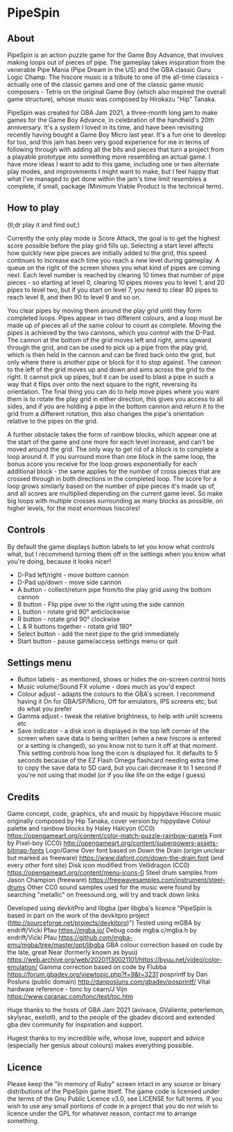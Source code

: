 # PipeSpin

## About

PipeSpin is an action puzzle game for the Game Boy Advance, that involves making loops out of pieces of pipe. The gameplay takes inspiration from the venerable Pipe Mania (Pipe Dream in the US) and the GBA classic Guru Logic Champ. The hiscore music is a tribute to one of the all-time classics - actually one of the classic games and one of the classic game music composers - Tetris on the original Game Boy (which also inspired the overall game structure), whose music was composed by Hirokazu "Hip" Tanaka.

PipeSpin was created for GBA Jam 2021, a three-month long jam to make games for the Game Boy Advance, in celebration of the handheld's 20th anniversary. It's a system I loved in its time, and have been revisiting recently having bought a Game Boy Micro last year. It's a fun one to develop for too, and this jam has been very good experience for me in terms of following through with adding all the bits and pieces that turn a project from a playable prototype into something more resembling an actual game. I have more ideas I want to add to this game, including one or two alternate play modes, and improvements I might want to make, but I feel happy that what I've managed to get done within the jam's time limit resembles a complete, if small, package (Minimum Viable Product is the technical term).

## How to play

(tl;dr play it and find out;)

Currently the only play mode is Score Attack, the goal is to get the highest score possible before the play grid fills up. Selecting a start level affects how quickly new pipe pieces are initially added to the grid, this speed continues to increase each time you reach a new level during gameplay. A queue on the right of the screen shows you what kind of pipes are coming next. Each level number is reached by clearing 10 times that number of pipe pieces - so starting at level 0, clearing 10 pipes moves you to level 1, and 20 pipes to level two, but if you start on level 7, you need to clear 80 pipes to reach level 8, and then 90 to level 9 and so on.

You clear pipes by moving them around the play grid until they form completed loops. Pipes appear in two different colours, and a loop must be made up of pieces all of the same colour to count as complete. Moving the pipes is achieved by the two cannons, which you control with the D-Pad. The cannon at the bottom of the grid moves left and right, aims upward through the grid, and can be used to pick up a pipe from the play grid, which is then held in the cannon and can be fired back onto the grid, but only where there is another pipe or block for it to stop against. The cannon to the left of the grid moves up and down and aims across the grid to the right. It cannot pick up pipes, but it can be used to blast a pipe in such a way that it flips over onto the next square to the right, reversing its orientation. The final thing you can do to help move pipes where you want them is to rotate the play grid in either direction, this gives you access to all sides, and if you are holding a pipe in the bottom cannon and return it to the grid from a different rotation, this also changes the pipe's orientation relative to the pipes on the grid.

A further obstacle takes the form of rainbow blocks, which appear one at the start of the game and one more for each level increase, and can't be moved around the grid. The only way to get rid of a block is to complete a loop around it. If you surround more than one block in the same loop, the bonus score you receive for the loop grows exponentially for each additional block - the same applies for the number of cross pieces that are crossed through in both directions in the completed loop. The score for a loop grows similarly based on the number of pipe pieces it's made up of, and all scores are multiplied depending on the current game level. So make big loops with multiple crosses surrounding as many blocks as possible, on higher levels, for the most enormous hiscores!

## Controls

By default the game displays button labels to let you know what controls what, but I recommend turning them off in the settings when you know what you're doing, because it looks nicer!

* D-Pad left/right - move bottom cannon
* D-Pad up/down - move side cannon
* A button - collect/return pipe from/to the play grid using the bottom cannon
* B button - Flip pipe over to the right using the side cannon
* L button - rotate grid 90° anticlockwise
* R button - rotate grid 90° clockwise
* L & R buttons together - rotate grid 180°
* Select button - add the next pipe to the grid immediately
* Start button - pause game/access settings menu or quit

## Settings menu

* Button labels - as mentioned, shows or hides the on-screen control hints
* Music volume/Sound FX volume - does much as you'd expect
* Colour adjust - adapts the colours to the GBA's screen. I recommend having it On for GBA/SP/Micro, Off for emulators, IPS screens etc, but do what you prefer
* Gamma adjust - tweak the relative brightness, to help with unlit screens etc
* Save indicator - a disk icon is displayed in the top left corner of the screen when save data is being written (when a new hiscore is entered or a setting is changed), so you know not to turn it off at that moment. This setting controls how long the icon is displayed for. It defaults to 5 seconds because of the EZ Flash Omega flashcard needing extra time to copy the save data to SD card, but you can decrease it to 1 second if you're not using that model (or if you like life on the edge I guess)

## Credits

Game concept, code, graphics, sfx and music by hippydave
Hiscore music originally composed by Hip Tanaka, cover version by hippydave
Colour palette and rainbow blocks by Haley Halcyon (CC0) https://opengameart.org/content/color-match-puzzle-rainbow-panels
Font by Pixel-boy (CC0) http://opengameart.org/content/superpowers-assets-bitmap-fonts
Logo/Game Over font based on Down the Drain (origin unclear but marked as freeware) https://www.dafont.com/down-the-drain.font (and every other font site)
Disk icon modified from Vellidragon (CC0) https://opengameart.org/content/menu-icons-0
Steel drum samples from Jason Champion (freeware) https://freewavesamples.com/instrument/steel-drums
Other CC0 sound samples used for the music were found by searching "metallic" on freesound.org, will try and track down links

Developed using devkitPro and libgba (per libgba's licence "PipeSpin is based in part on the work of the devkitpro project (http://sourceforge.net/projects/devkitpro)")
Tested using mGBA by endrift/Vicki Pfau  https://mgba.io/
Debug code mgba.c/mgba.h by endrift/Vicki Pfau https://github.com/mgba-emu/mgba/tree/master/opt/libgba
GBA colour correction based on code by the late, great Near (formerly known as byuu) https://web.archive.org/web/20201130021101/https://byuu.net/video/color-emulation/
Gamma correction based on code by Flubba https://forum.gbadev.org/viewtopic.php?f=9&t=3231
posprintf by Dan Posluns (public domain) http://danposluns.com/gbadev/posprintf/
Vital hardware reference - tonc by cearn/J Vijn https://www.coranac.com/tonc/text/toc.htm

Huge thanks to the hosts of GBA Jam 2021 (avivace, GValiente, peterlemon, skylyrac, exelotl), and to the people of the gbadev discord and extended gba dev community for inspiration and support.

Hugest thanks to my incredible wife, whose love, support and advice (especially her genius about colours) makes everything possible.

## Licence

Please keep the "In memory of Ruby" screen intact in any source or binary distributions of the PipeSpin game itself. The game code is licensed under the terms of the Gnu Public Licence v3.0, see LICENSE for full terms. If you wish to use any small portions of code in a project that you do not wish to licence under the GPL for whatever reason, contact me to arrange something.
